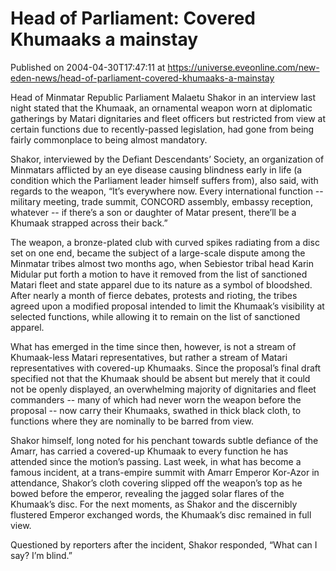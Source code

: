 # Head of Parliament: Covered Khumaaks a mainstay
Published on 2004-04-30T17:47:11 at https://universe.eveonline.com/new-eden-news/head-of-parliament-covered-khumaaks-a-mainstay

Head of Minmatar Republic Parliament Malaetu Shakor in an interview last night stated that the Khumaak, an ornamental weapon worn at diplomatic gatherings by Matari dignitaries and fleet officers but restricted from view at certain functions due to recently-passed legislation, had gone from being fairly commonplace to being almost mandatory.  
  
Shakor, interviewed by the Defiant Descendants’ Society, an organization of Minmatars afflicted by an eye disease causing blindness early in life (a condition which the Parliament leader himself suffers from), also said, with regards to the weapon, “It’s everywhere now. Every international function -- military meeting, trade summit, CONCORD assembly, embassy reception, whatever -- if there’s a son or daughter of Matar present, there’ll be a Khumaak strapped across their back.”   
  
The weapon, a bronze-plated club with curved spikes radiating from a disc set on one end, became the subject of a large-scale dispute among the Minmatar tribes almost two months ago, when Sebiestor tribal head Karin Midular put forth a motion to have it removed from the list of sanctioned Matari fleet and state apparel due to its nature as a symbol of bloodshed. After nearly a month of fierce debates, protests and rioting, the tribes agreed upon a modified proposal intended to limit the Khumaak’s visibility at selected functions, while allowing it to remain on the list of sanctioned apparel.   
  
What has emerged in the time since then, however, is not a stream of Khumaak-less Matari representatives, but rather a stream of Matari representatives with covered-up Khumaaks. Since the proposal’s final draft specified not that the Khumaak should be absent but merely that it could not be openly displayed, an overwhelming majority of dignitaries and fleet commanders -- many of which had never worn the weapon before the proposal -- now carry their Khumaaks, swathed in thick black cloth, to functions where they are nominally to be barred from view.   
  
Shakor himself, long noted for his penchant towards subtle defiance of the Amarr, has carried a covered-up Khumaak to every function he has attended since the motion’s passing. Last week, in what has become a famous incident, at a trans-empire summit with Amarr Emperor Kor-Azor in attendance, Shakor’s cloth covering slipped off the weapon’s top as he bowed before the emperor, revealing the jagged solar flares of the Khumaak’s disc. For the next moments, as Shakor and the discernibly flustered Emperor exchanged words, the Khumaak’s disc remained in full view.   
  
Questioned by reporters after the incident, Shakor responded, “What can I say? I’m blind.”
